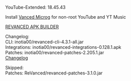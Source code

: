 YouTube-Extended: 18.45.43  

Install [Vanced Microg](https://github.com/TeamVanced/VancedMicroG/releases) for non-root YouTube and YT Music  

[REVANCED APK BUILDER](https://github.com/alsyundawy/revanced-apk-builder/)  

Changelog:  
CLI: inotia00/revanced-cli-4.3.1-all.jar  
Integrations: inotia00/revanced-integrations-0.128.1.apk  
Patches: inotia00/revanced-patches-2.205.1.jar  
[Changelog](https://github.com/inotia00/revanced-patches/releases/tag/v2.205.1)  

Skipped:  
Patches: ReVanced/revanced-patches-3.1.0.jar    
